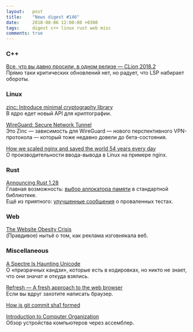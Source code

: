 ```yaml
---
layout:   post
title:    "News digest #146"
date:     2018-08-06 12:00:00 +0300
tags:     digest c++ linux rust web misc
comments: true
---
```


### C++

[Все, что вы давно просили, в одном релизе — CLion 2018.2](https://habr.com/company/JetBrains/blog/418729/)<br/>
Прямо таки критических обновлений нет, но радует, что LSP набирает обороты. 

### Linux

[zinc: Introduce minimal cryptography library](https://git.kernel.org/pub/scm/linux/kernel/git/zx2c4/linux.git/commit/?h=zinc)<br/>
В ядро едет новый API для криптографии.

[WireGuard: Secure Network Tunnel](https://marc.info/?l=linux-netdev&m=153306429108040&w=2)<br/>
Это Zinc — зависимость для WireGuard — нового перспективного VPN-протокола — который тоже недавно довели до бета-состояния.

[How we scaled nginx and saved the world 54 years every day](https://blog.cloudflare.com/how-we-scaled-nginx-and-saved-the-world-54-years-every-day/?ref)<br/>
О производительности ввода-вывода в Linux на примере nginx.

### Rust

[Announcing Rust 1.28](https://blog.rust-lang.org/2018/08/02/Rust-1.28.html)<br/>
Главная возможность: [выбор аллокатора памяти](https://github.com/rust-lang/rust/pull/51241/) в стандартной библиотеке.<br/>
Ещё из приятного: [улучшенные сообщения](https://github.com/rust-lang/rust/pull/51298/) о проваленных тестах.

### Web

[The Website Obesity Crisis](http://idlewords.com/talks/website_obesity.htm)</br>
(Правдивое) нытьё о том, как реклама изговнякала веб.

### Miscellaneous

[A Spectre Is Haunting Unicode](https://www.dampfkraft.com/ghost-characters.html)<br/>
О «призрачных кандзи», которые есть в кодировках, но никто не знает, что они значат и откуда взялись.

[Refresh — A fresh approach to the web browser](https://refresh.study/)<br/>
Если вы вдруг захотите написать браузер.

[How is git commit sha1 formed](https://gist.github.com/masak/2415865)

[Introduction to Computer Organization](http://bob.cs.sonoma.edu/index.html)<br/>
Обзор устройства компьютеров через ассемблер.
